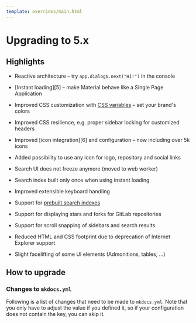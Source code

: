 ```yaml
---
template: overrides/main.html
---
```


# Upgrading to 5.x

## Highlights

* Reactive architecture – try `app.dialog$.next("Hi!")` in the console
* [Instant loading][5] – make Material behave like a Single Page Application
* Improved CSS customization with [CSS variables][1] – set your brand's colors
* Improved CSS resilience, e.g. proper sidebar locking for customized headers
* Improved [icon integration][6] and configuration – now including over 5k icons
* Added possibility to use any icon for logo, repository and social links
* Search UI does not freeze anymore (moved to web worker)
* Search index built only once when using instant loading
* Improved extensible keyboard handling
* Support for [prebuilt search indexes][2]
* Support for displaying stars and forks for GitLab repositories
* Support for scroll snapping of sidebars and search results
* Reduced HTML and CSS footprint due to deprecation of Internet Explorer support
* Slight facelifting of some UI elements (Admonitions, tables, ...)

  [1]: https://github.com/squidfunk/mkdocs-material/blob/081d540127c41703da3d73aa69eb521615c1cb89/src/assets/stylesheets/base/_colors.scss#L27-L55
  [2]: https://www.mkdocs.org/user-guide/configuration/#prebuild_index

## How to upgrade

### Changes to `mkdocs.yml`

Following is a list of changes that need to be made to `mkdocs.yml`. Note that
you only have to adjust the value if you defined it, so if your configuration
does not contain the key, you can skip it.
